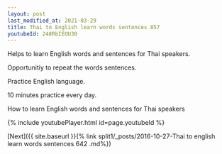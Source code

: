 ```yaml
---
layout: post
last_modified_at: 2021-03-29
title: Thai to English learn words sentences 857 
youtubeId: 248RbIEOU30
---
```

 
 
Helps to learn English words and sentences for Thai speakers.

Opportunitiy to repeat the words sentences. 

Practice English language. 
 
10 minutes practice every day. 
 
How to learn English words and sentences for Thai speakers 
 
{% include youtubePlayer.html id=page.youtubeId %}
 
 
[Next]({{ site.baseurl }}{% link  split1/_posts/2016-10-27-Thai to english learn words sentences 642 .md%})
 
